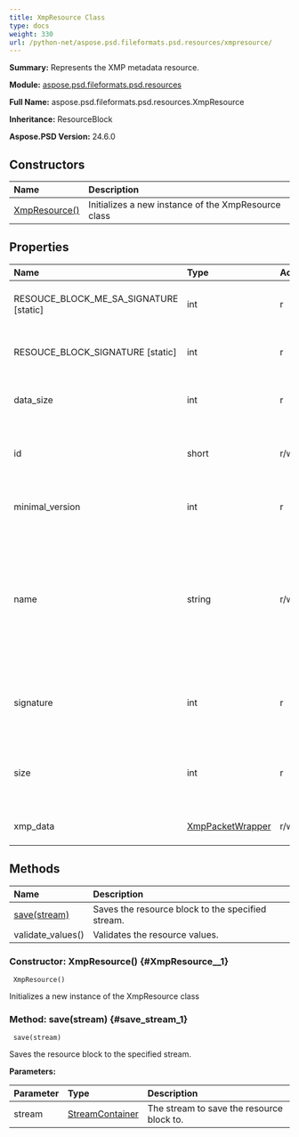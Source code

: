 ```yaml
---
title: XmpResource Class
type: docs
weight: 330
url: /python-net/aspose.psd.fileformats.psd.resources/xmpresource/
---
```


**Summary:** Represents the XMP metadata resource.

**Module:** [aspose.psd.fileformats.psd.resources](/psd/python-net/aspose.psd.fileformats.psd.resources/)

**Full Name:** aspose.psd.fileformats.psd.resources.XmpResource

**Inheritance:** ResourceBlock

**Aspose.PSD Version:** 24.6.0

## **Constructors**
| **Name** | **Description** |
| :- | :- |
| [XmpResource()](#XmpResource__1) | Initializes a new instance of the XmpResource class |
## **Properties**
| **Name** | **Type** | **Access** | **Description** |
| :- | :- | :- | :- |
| RESOUCE_BLOCK_ME_SA_SIGNATURE [static] | int | r | The resource signature of ImageReady. |
| RESOUCE_BLOCK_SIGNATURE [static] | int | r | The regular Photoshop resource signature. |
| data_size | int | r | Gets the resource data size in bytes. |
| id | short | r/w | Gets or sets the unique identifier for the resource. |
| minimal_version | int | r | Gets the minimal required psd version. |
| name | string | r/w | Gets or sets the resource name. Pascal string, padded to make the size even (a null name consists of two bytes of 0). |
| signature | int | r | Gets the resource signature. Should be always '8BIM'. |
| size | int | r | Gets the resource block size in bytes including its data. |
| xmp_data | [XmpPacketWrapper](/psd/python-net/aspose.psd.xmp/xmppacketwrapper/) | r/w | Get or set XMP data container |
## **Methods**
| **Name** | **Description** |
| :- | :- |
| [save(stream)](#save_stream_1) | Saves the resource block to the specified stream. |
| validate_values() | Validates the resource values. |


### Constructor: XmpResource() {#XmpResource__1}


```
 XmpResource() 
```

Initializes a new instance of the XmpResource class

### Method: save(stream) {#save_stream_1}


```
 save(stream) 
```

Saves the resource block to the specified stream.

**Parameters:**

| Parameter | Type | Description |
| :- | :- | :- |
| stream | [StreamContainer](/psd/python-net/aspose.psd/streamcontainer) | The stream to save the resource block to. |

